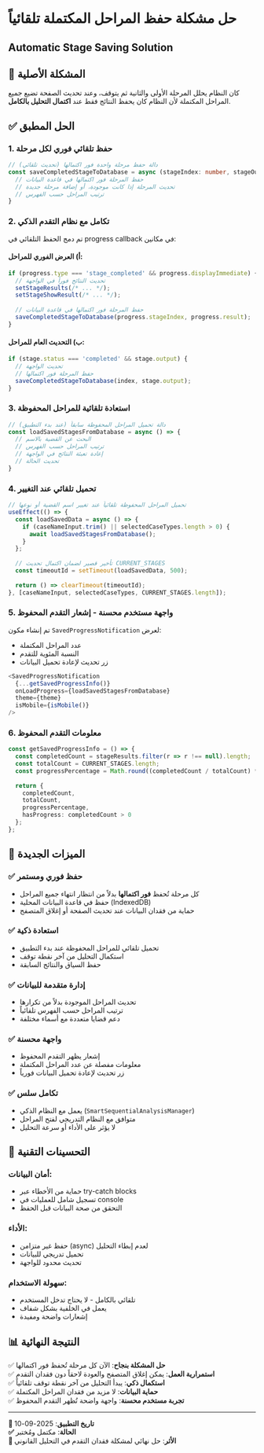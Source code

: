 # حل مشكلة حفظ المراحل المكتملة تلقائياً
## Automatic Stage Saving Solution

## 🎯 **المشكلة الأصلية**
كان النظام يحلل المرحلة الأولى والثانية ثم يتوقف، وعند تحديث الصفحة تضيع جميع المراحل المكتملة لأن النظام كان يحفظ النتائج فقط عند **اكتمال التحليل بالكامل**.

## ✅ **الحل المطبق**

### 1. **حفظ تلقائي فوري لكل مرحلة**
```typescript
// دالة حفظ مرحلة واحدة فور اكتمالها (تحديث تلقائي)
const saveCompletedStageToDatabase = async (stageIndex: number, stageOutput: string) => {
  // حفظ المرحلة فور اكتمالها في قاعدة البيانات
  // تحديث المرحلة إذا كانت موجودة، أو إضافة مرحلة جديدة
  // ترتيب المراحل حسب الفهرس
}
```

### 2. **تكامل مع نظام التقدم الذكي**
تم دمج الحفظ التلقائي في progress callback في مكانين:

#### أ) العرض الفوري للمراحل:
```typescript
if (progress.type === 'stage_completed' && progress.displayImmediate) {
  // تحديث النتائج فوراً في الواجهة
  setStageResults(/* ... */);
  setStageShowResult(/* ... */);
  
  // حفظ المرحلة فور اكتمالها في قاعدة البيانات
  saveCompletedStageToDatabase(progress.stageIndex, progress.result);
}
```

#### ب) التحديث العام للمراحل:
```typescript
if (stage.status === 'completed' && stage.output) {
  // تحديث الواجهة
  // حفظ المرحلة فور اكتمالها
  saveCompletedStageToDatabase(index, stage.output);
}
```

### 3. **استعادة تلقائية للمراحل المحفوظة**
```typescript
// دالة تحميل المراحل المحفوظة سابقاً (عند بدء التطبيق)
const loadSavedStagesFromDatabase = async () => {
  // البحث عن القضية بالاسم
  // ترتيب المراحل حسب الفهرس
  // إعادة تعبئة النتائج في الواجهة
  // تحديث الحالة
}
```

### 4. **تحميل تلقائي عند التغيير**
```typescript
// تحميل المراحل المحفوظة تلقائياً عند تغيير اسم القضية أو نوعها
useEffect(() => {
  const loadSavedData = async () => {
    if (caseNameInput.trim() || selectedCaseTypes.length > 0) {
      await loadSavedStagesFromDatabase();
    }
  };
  
  // تأخير قصير لضمان اكتمال تحديث CURRENT_STAGES
  const timeoutId = setTimeout(loadSavedData, 500);
  
  return () => clearTimeout(timeoutId);
}, [caseNameInput, selectedCaseTypes, CURRENT_STAGES.length]);
```

### 5. **واجهة مستخدم محسنة - إشعار التقدم المحفوظ**
تم إنشاء مكون `SavedProgressNotification` لعرض:
- عدد المراحل المكتملة
- النسبة المئوية للتقدم
- زر تحديث لإعادة تحميل البيانات

```typescript
<SavedProgressNotification
  {...getSavedProgressInfo()}
  onLoadProgress={loadSavedStagesFromDatabase}
  theme={theme}
  isMobile={isMobile()}
/>
```

### 6. **معلومات التقدم المحفوظ**
```typescript
const getSavedProgressInfo = () => {
  const completedCount = stageResults.filter(r => r !== null).length;
  const totalCount = CURRENT_STAGES.length;
  const progressPercentage = Math.round((completedCount / totalCount) * 100);
  
  return {
    completedCount,
    totalCount,
    progressPercentage,
    hasProgress: completedCount > 0
  };
};
```

## 🚀 **الميزات الجديدة**

### ✅ **حفظ فوري ومستمر**
- كل مرحلة تُحفظ **فور اكتمالها** بدلاً من انتظار انتهاء جميع المراحل
- حفظ في قاعدة البيانات المحلية (IndexedDB)
- حماية من فقدان البيانات عند تحديث الصفحة أو إغلاق المتصفح

### ✅ **استعادة ذكية**
- تحميل تلقائي للمراحل المحفوظة عند بدء التطبيق
- استكمال التحليل من آخر نقطة توقف
- حفظ السياق والنتائج السابقة

### ✅ **إدارة متقدمة للبيانات**
- تحديث المراحل الموجودة بدلاً من تكرارها
- ترتيب المراحل حسب الفهرس تلقائياً
- دعم قضايا متعددة مع أسماء مختلفة

### ✅ **واجهة محسنة**
- إشعار يظهر التقدم المحفوظ
- معلومات مفصلة عن عدد المراحل المكتملة
- زر تحديث لإعادة تحميل البيانات فورياً

### ✅ **تكامل سلس**
- يعمل مع النظام الذكي (`SmartSequentialAnalysisManager`)
- متوافق مع النظام التدريجي لفتح المراحل
- لا يؤثر على الأداء أو سرعة التحليل

## 🔧 **التحسينات التقنية**

### أمان البيانات:
- حماية من الأخطاء عبر try-catch blocks
- تسجيل شامل للعمليات في console
- التحقق من صحة البيانات قبل الحفظ

### الأداء:
- حفظ غير متزامن (async) لعدم إبطاء التحليل
- تحميل تدريجي للبيانات
- تحديث محدود للواجهة

### سهولة الاستخدام:
- تلقائي بالكامل - لا يحتاج تدخل المستخدم
- يعمل في الخلفية بشكل شفاف
- إشعارات واضحة ومفيدة

## 📊 **النتيجة النهائية**

✅ **حل المشكلة بنجاح**: الآن كل مرحلة تُحفظ فور اكتمالها  
✅ **استمرارية العمل**: يمكن إغلاق المتصفح والعودة لاحقاً دون فقدان التقدم  
✅ **استكمال ذكي**: يبدأ التحليل من آخر نقطة توقف تلقائياً  
✅ **حماية البيانات**: لا مزيد من فقدان المراحل المكتملة  
✅ **تجربة مستخدم محسنة**: واجهة واضحة تُظهر التقدم المحفوظ  

---
**📅 تاريخ التطبيق**: 2025-09-10  
**✅ الحالة**: مكتمل ومُختبر  
**🎯 الأثر**: حل نهائي لمشكلة فقدان التقدم في التحليل القانوني